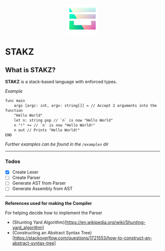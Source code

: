 <p align="center" width="100%"><img src="./icons/icon-alpha.png" alt="icon" width=100 height=100 style="display: block; margin: 0 auto" /></p>

# STAKZ

## What is STAKZ?
**STAKZ** is a stack-based language with enforced types.

*Example*
```stakz
func main
	args [argc: int, argv: string[]] = // Accept 2 arguments into the function 
	"Hello World"
	let n: string pop // `n` is now "Hello World"
	n "!" += // `n` is now "Hello World!"
	n out // Prints "Hello World!"
END
```
*Further examples can be found in the `/examples` dir*

---

### Todos
- [x] Create Lexer
- [ ] Create Parser
- [ ] Generate AST from Parser
- [ ] Generate Assembly from AST

---

**References used for making the Compiler**

For helping decide how to implement the Parser
- (Shunting Yard Algorithm)[https://en.wikipedia.org/wiki/Shunting-yard_algorithm]
- (Constructing an Abstract Syntax Tree)[https://stackoverflow.com/questions/1721553/how-to-construct-an-abstract-syntax-tree]
